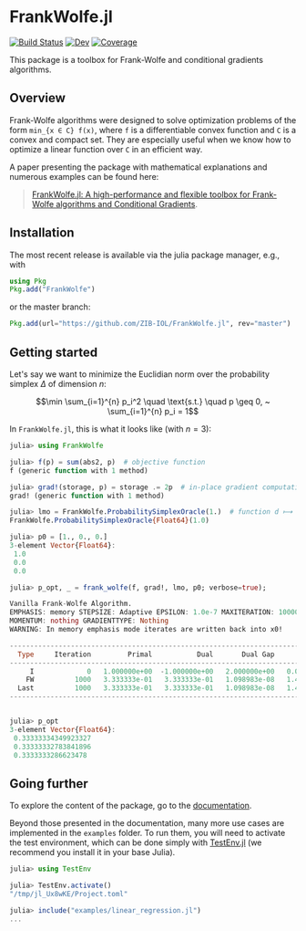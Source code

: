 # FrankWolfe.jl

[![Build Status](https://github.com/ZIB-IOL/FrankWolfe.jl/workflows/CI/badge.svg)](https://github.com/ZIB-IOL/FrankWolfe.jl/actions)
[![Dev](https://img.shields.io/badge/docs-dev-blue.svg)](https://zib-iol.github.io/FrankWolfe.jl/dev/)
[![Coverage](https://codecov.io/gh/ZIB-IOL/FrankWolfe.jl/branch/master/graph/badge.svg)](https://codecov.io/gh/ZIB-IOL/FrankWolfe.jl)

This package is a toolbox for Frank-Wolfe and conditional gradients algorithms.

## Overview

Frank-Wolfe algorithms were designed to solve optimization problems of the form `min_{x ∈ C} f(x)`, where `f` is a differentiable convex function and `C` is a convex and compact set.
They are especially useful when we know how to optimize a linear function over `C` in an efficient way.

A paper presenting the package with mathematical explanations and numerous examples can be found here:

> [FrankWolfe.jl: A high-performance and flexible toolbox for Frank-Wolfe algorithms and Conditional Gradients](https://arxiv.org/abs/2104.06675).

## Installation

The most recent release is available via the julia package manager, e.g., with

```julia
using Pkg
Pkg.add("FrankWolfe")
```

or the master branch:

```julia
Pkg.add(url="https://github.com/ZIB-IOL/FrankWolfe.jl", rev="master")
```

## Getting started

Let's say we want to minimize the Euclidian norm over the probability simplex $\Delta$ of dimension $n$:

```math
\min \sum_{i=1}^{n} p_i^2 \quad \text{s.t.} \quad p \geq 0, ~ \sum_{i=1}^{n} p_i = 1
```

In `FrankWolfe.jl`, this is what it looks like (with $n = 3$):

```julia
julia> using FrankWolfe

julia> f(p) = sum(abs2, p)  # objective function
f (generic function with 1 method)

julia> grad!(storage, p) = storage .= 2p  # in-place gradient computation
grad! (generic function with 1 method)

julia> lmo = FrankWolfe.ProbabilitySimplexOracle(1.)  # function d ⟼ argmin ⟨g,d⟩ st. p ∈ Δ
FrankWolfe.ProbabilitySimplexOracle{Float64}(1.0)

julia> p0 = [1., 0., 0.]
3-element Vector{Float64}:
 1.0
 0.0
 0.0

julia> p_opt, _ = frank_wolfe(f, grad!, lmo, p0; verbose=true);

Vanilla Frank-Wolfe Algorithm.
EMPHASIS: memory STEPSIZE: Adaptive EPSILON: 1.0e-7 MAXITERATION: 10000 TYPE: Float64
MOMENTUM: nothing GRADIENTTYPE: Nothing
WARNING: In memory emphasis mode iterates are written back into x0!

-------------------------------------------------------------------------------------------------
  Type     Iteration         Primal           Dual       Dual Gap           Time         It/sec
-------------------------------------------------------------------------------------------------
     I             0   1.000000e+00  -1.000000e+00   2.000000e+00   0.000000e+00            NaN
    FW          1000   3.333333e-01   3.333333e-01   1.098983e-08   1.468400e-01   6.810132e+03
  Last          1000   3.333333e-01   3.333333e-01   1.098983e-08   1.470088e-01   6.809116e+03
-------------------------------------------------------------------------------------------------


julia> p_opt
3-element Vector{Float64}:
 0.33333334349923327
 0.33333332783841896
 0.3333333286623478
```

## Going further

To explore the content of the package, go to the [documentation](https://zib-iol.github.io/FrankWolfe.jl/dev/).

Beyond those presented in the documentation, many more use cases are implemented in the `examples` folder.
To run them, you will need to activate the test environment, which can be done simply with [TestEnv.jl](https://github.com/JuliaTesting/TestEnv.jl) (we recommend you install it in your base Julia).

```julia
julia> using TestEnv

julia> TestEnv.activate()
"/tmp/jl_Ux8wKE/Project.toml"

julia> include("examples/linear_regression.jl")
...
```